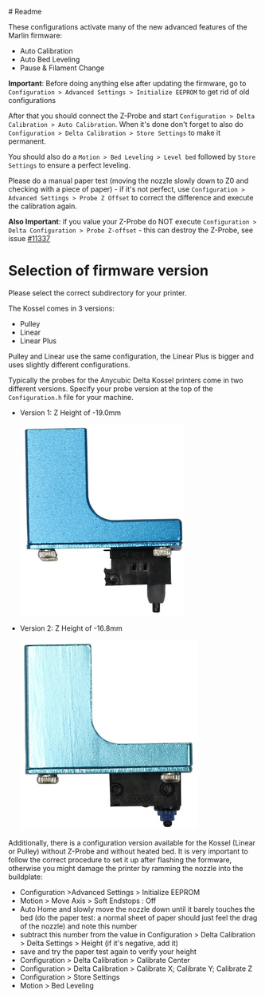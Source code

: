 ﻿﻿﻿﻿﻿# Readme

These configurations activate many of the new advanced features of the Marlin firmware:

 * Auto Calibration
 * Auto Bed Leveling
 * Pause & Filament Change

**Important**: Before doing anything else after updating the firmware, go to  
`Configuration > Advanced Settings > Initialize EEPROM` to get rid of old configurations

After that you should connect the Z-Probe and start `Configuration > Delta Calibration > Auto Calibration`. 
When it's done don't forget to also do `Configuration > Delta Calibration > Store Settings` to make it permanent.

You should also do a `Motion > Bed Leveling > Level bed` followed by `Store Settings` to ensure a perfect leveling.

Please do a manual paper test (moving the nozzle slowly down to Z0 and checking with a piece of paper) - 
if it's not perfect, use `Configuration > Advanced Settings > Probe Z Offset` to correct the difference and execute the calibration again.

**Also Important**: if you value your Z-Probe do NOT execute `Configuration > Delta Configuration > Probe Z-offset` - 
this can destroy the Z-Probe, see issue [#11337](https://github.com/MarlinFirmware/Marlin/issues/11337)

# Selection of firmware version

Please select the correct subdirectory for your printer.

The Kossel comes in 3 versions:

 * Pulley
 * Linear
 * Linear Plus
 
 Pulley and Linear use the same configuration, the Linear Plus is bigger and uses slightly different configurations.
 
Typically the probes for the Anycubic Delta Kossel printers come in two different versions. Specify your probe version at the top of the 
`Configuration.h` file for your machine.


  * Version 1: Z Height of -19.0mm

  	![Version 1 Probe](images/Version1Probe.jpg)

  * Version 2: Z Height of -16.8mm

  	![Version 2 Probe](images/Version2Probe.jpg)

Additionally, there is a configuration version available for the Kossel (Linear or Pulley) without Z-Probe and without heated bed. 
It is very important to follow the correct procedure to set it up after flashing the formware, 
otherwise you might damage the printer by ramming the nozzle into the buildplate:

* Configuration >Advanced Settings > Initialize EEPROM
* Motion > Move Axis > Soft Endstops : Off
* Auto Home and slowly move the nozzle down until it barely touches the bed (do the paper test: a normal sheet of paper should just feel the drag of the nozzle) and note this number
* subtract this number from the value in Configuration > Delta Calibration > Delta Settings > Height (if it's negative, add it)
* save and try the paper test again to verify your height
* Configuration > Delta Calibration > Calibrate Center
* Configuration > Delta Calibration > Calibrate X; Calibrate Y; Calibrate Z
* Configuration > Store Settings
* Motion > Bed Leveling













